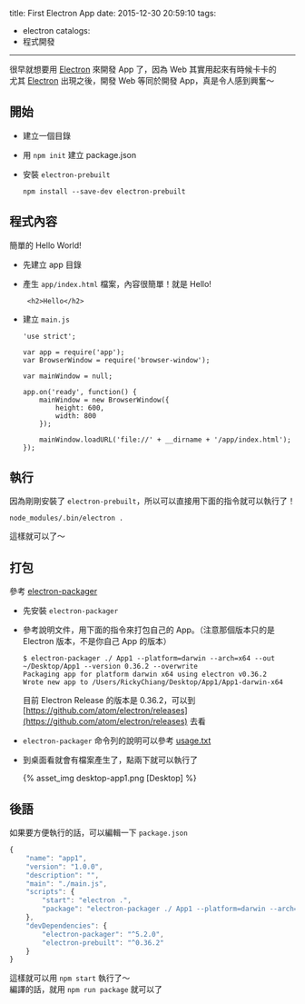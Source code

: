 title: First Electron App
date: 2015-12-30 20:59:10
tags:
- electron
catalogs:
- 程式開發
---

很早就想要用 [Electron][Electron] 來開發 App 了，因為 Web 其實用起來有時候卡卡的  
尤其 [Electron][Electron] 出現之後，開發 Web 等同於開發 App，真是令人感到興奮～  

<!--more-->

## 開始

* 建立一個目錄
* 用 `npm init` 建立 package.json
* 安裝 `electron-prebuilt`

  ```
  npm install --save-dev electron-prebuilt
  ```

## 程式內容

簡單的 Hello World!   

* 先建立 app 目錄
* 產生 `app/index.html` 檔案，內容很簡單！就是 Hello!  

  ```
   <h2>Hello</h2>
  ```
* 建立 `main.js`  

  ```
  'use strict';

  var app = require('app');
  var BrowserWindow = require('browser-window');

  var mainWindow = null;

  app.on('ready', function() {
      mainWindow = new BrowserWindow({
          height: 600,
          width: 800
      });

      mainWindow.loadURL('file://' + __dirname + '/app/index.html');
  });
  ```

## 執行

因為剛剛安裝了 `electron-prebuilt`，所以可以直接用下面的指令就可以執行了！  

```
node_modules/.bin/electron .
```

這樣就可以了～  

## 打包

參考 [electron-packager](https://www.npmjs.com/package/electron-packager)  

* 先安裝 `electron-packager`
* 參考說明文件，用下面的指令來打包自己的 App。（注意那個版本只的是 Electron 版本，不是你自己 App 的版本）

  ```
  $ electron-packager ./ App1 --platform=darwin --arch=x64 --out ~/Desktop/App1 --version 0.36.2 --overwrite
  Packaging app for platform darwin x64 using electron v0.36.2
  Wrote new app to /Users/RickyChiang/Desktop/App1/App1-darwin-x64
  ```

  目前 Electron Release 的版本是 0.36.2，可以到 [https://github.com/atom/electron/releases](https://github.com/atom/electron/releases) 去看  
* `electron-packager` 命令列的說明可以參考 [usage.txt](https://github.com/maxogden/electron-packager/blob/master/usage.txt)
* 到桌面看就會有檔案產生了，點兩下就可以執行了  

  {% asset_img desktop-app1.png [Desktop] %} 


## 後語

如果要方便執行的話，可以編輯一下 `package.json`

```javascript
{
    "name": "app1",
    "version": "1.0.0",
    "description": "",
    "main": "./main.js",
    "scripts": {
        "start": "electron .",
        "package": "electron-packager ./ App1 --platform=darwin --arch=x64 --out ~/Desktop/App1 --version 0.36.2 --overwrite"
    },
    "devDependencies": {
        "electron-packager": "^5.2.0",
        "electron-prebuilt": "^0.36.2"
    }
}
```

這樣就可以用 `npm start` 執行了～  
編譯的話，就用 `npm run package` 就可以了


[Electron]: http://electron.atom.io
